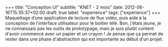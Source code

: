 +++
title: "Conception UI"
subtitle: "KNET - 2 mois"
date: 2012-06-16T15:35:37+02:00
draft: true
label: "experience"
tags: ["experience"]
+++
Maquettage d’une application de lecture de flux vidéo, puis aide à la conception de l’interface utilisateur pour le boitier télé. 
Bon, j'étais jeune, je ne connaissais pas les outils de prototypage, mais je suis plutôt content d'avoir commencé avec un papier et un crayon ! Je pense que ça permet de rester dans une phase d'abstraction qui est importante au début d'un projet.